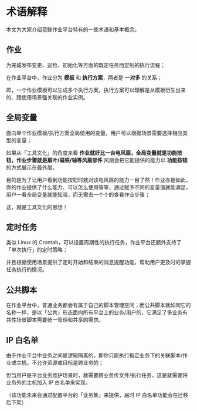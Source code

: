# 术语解释

本文为大家介绍蓝鲸作业平台特有的一些术语和基本概念。

## 作业

为完成发布变更、巡检、初始化等方面的既定任务而定制的执行流程；

在作业平台中，作业分为 **模板** 和 **执行方案**，两者是 **一对多** 的关系；

即，一个作业模板可以生成多个执行方案，执行方案可以理解是从模板衍生出来的、跟使用场景强关联的作业实例。


## 全局变量

面向单个作业模板/执行方案全局使用的变量，用户可以根据场景需要选择相应类型的变量；

如果从「工具文化」的角度来看 **作业就好比一台电风扇，全局变量就是功能按钮，作业步骤就是扇叶/磁铁/轴等风扇部件** 风扇会把它能提供的能力以 **功能按钮** 的方式展示在最外层，

目的是为了让用户看到功能按钮时就对该电风扇的能力一目了然！作业亦是如此，你的作业提供了什么能力、可以怎么使用等等，通过赋予不同的变量值就能满足，用户一看全局变量就能知晓，而无需去一个个的查看作业步骤；

这，就是工具文化的思想！

## 定时任务

类似 Linux 的 Crontab，可以设置周期性的执行任务，作业平台还额外支持了「单次执行」的定时策略；

并且根据使用场景提供了定时开始和结束的消息提醒功能，帮助用户更及时的掌握任务执行的情况。

## 公共脚本

在作业平台中，普通业务都会有属于自己的脚本管理空间；而公共脚本就如同它的名称一样，是以「公共」形态面向所有平台上的业务/用户的，它满足了多业务有共性场景脚本需要统一管理和共享的需求。


## IP 白名单

由于作业平台中业务之间是逻辑隔离的，即你只能执行指定业务下的关联脚本/作业或主机，不允许资源或目标是跨业务的；

但当用户是平台业务维护场景时，就需要跨业务传文件/执行任务，这是就需要将业务外的主机加入 IP 白名单来实现。

（该功能未来会通过配置平台的「业务集」来提供，届时 IP 白名单功能会在迁移后下架）